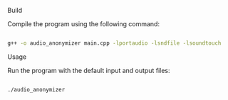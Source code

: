 Build

Compile the program using the following command:

```sh

g++ -o audio_anonymizer main.cpp -lportaudio -lsndfile -lsoundtouch
```
Usage

Run the program with the default input and output files:

```sh

./audio_anonymizer
```
